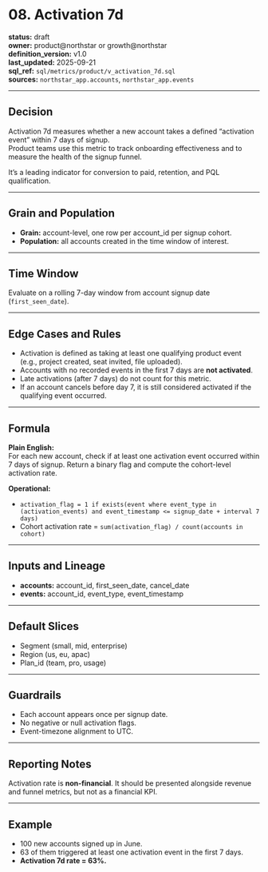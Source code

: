 # 08. Activation 7d

**status:** draft  
**owner:** product@northstar or growth@northstar  
**definition_version:** v1.0  
**last_updated:** 2025-09-21  
**sql_ref:** `sql/metrics/product/v_activation_7d.sql`  
**sources:** `northstar_app.accounts`, `northstar_app.events`  

---

## Decision

Activation 7d measures whether a new account takes a defined “activation event” within 7 days of signup.  
Product teams use this metric to track onboarding effectiveness and to measure the health of the signup funnel.  

It’s a leading indicator for conversion to paid, retention, and PQL qualification.  

---

## Grain and Population

- **Grain:** account-level, one row per account_id per signup cohort.  
- **Population:** all accounts created in the time window of interest.  

---

## Time Window

Evaluate on a rolling 7-day window from account signup date (`first_seen_date`).  

---

## Edge Cases and Rules

- Activation is defined as taking at least one qualifying product event (e.g., project created, seat invited, file uploaded).  
- Accounts with no recorded events in the first 7 days are **not activated**.  
- Late activations (after 7 days) do not count for this metric.  
- If an account cancels before day 7, it is still considered activated if the qualifying event occurred.  

---

## Formula

**Plain English:**  
For each new account, check if at least one activation event occurred within 7 days of signup. Return a binary flag and compute the cohort-level activation rate.  

**Operational:**  

- `activation_flag = 1 if exists(event where event_type in (activation_events) and event_timestamp <= signup_date + interval 7 days)`  
- Cohort activation rate = `sum(activation_flag) / count(accounts in cohort)`  

---

## Inputs and Lineage

- **accounts:** account_id, first_seen_date, cancel_date  
- **events:** account_id, event_type, event_timestamp  

---

## Default Slices

- Segment (small, mid, enterprise)  
- Region (us, eu, apac)  
- Plan_id (team, pro, usage)  

---

## Guardrails

- Each account appears once per signup date.  
- No negative or null activation flags.  
- Event-timezone alignment to UTC.  

---

## Reporting Notes

Activation rate is **non-financial**. It should be presented alongside revenue and funnel metrics, but not as a financial KPI.  

---

## Example

- 100 new accounts signed up in June.  
- 63 of them triggered at least one activation event in the first 7 days.  
- **Activation 7d rate = 63%.**  
